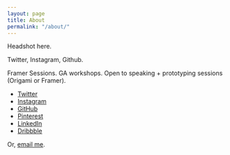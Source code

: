 ```yaml
---
layout: page
title: About
permalink: "/about/"
---
```

Headshot here.

Twitter, Instagram, Github.

Framer Sessions. GA workshops. Open to speaking + prototyping sessions (Origami or Framer).


- [Twitter][twitter]
- [Instagram][instagram]
- [GitHub][github]
- [Pinterest][pinterest]
- [LinkedIn][linkedin]
- [Dribbble][dribbble]


[twitter]: https://twitter.com/dannyalright
[instagram]: https://instagram.com/dannywhite/
[github]: https://github.com/dannyalright
[pinterest]: https://pinterest.com/dannyalright/pins/
[linkedin]: https://linkedin.com/in/dannyalright/
[dribbble]: http://dribbble.com/dannywhite

<!-- http://robspangler.com/blog/encrypt-mailto-links-to-stop-email-spam/ -->
Or,
<a href="&#x6d;&#x61;&#x69;&#x6c;&#116;&#x6f;&#x3a;&#x77;&#104;&#x69;&#x74;&#x65;&#46;&#x64;&#x61;&#x6e;&#105;&#x65;&#108;&#x2e;&#106;&#x61;&#x6d;&#x65;&#x73;&#64;&#x67;&#x6d;&#97;&#x69;&#x6c;&#x2e;&#x63;&#x6f;&#109;">email me</a>.
